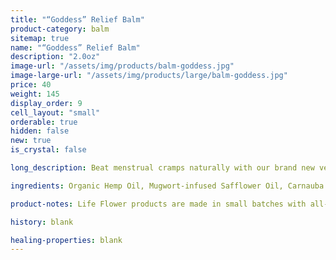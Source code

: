 ```yaml
---
title: "“Goddess” Relief Balm"
product-category: balm
sitemap: true
name: "“Goddess” Relief Balm"
description: "2.0oz"
image-url: "/assets/img/products/balm-goddess.jpg"
image-large-url: "/assets/img/products/large/balm-goddess.jpg"
price: 40
weight: 145
display_order: 9
cell_layout: "small"
orderable: true
hidden: false
new: true
is_crystal: false

long_description: Beat menstrual cramps naturally with our brand new vegan, hemp-infused Goddess balm, handcrafted with organic herbs and therapeutic grade essential oils that specifically support the feminine cycle and body. Long gone are the days of synthetic pain killers, all the ingredients in this healing balm are sourced consciously from the earth with deep love and gratitude. Infused with organic mugwort and a cleansed and charged Rose Quartz to promote feelings of unconditional self-love, inner peace and clarity when you need it the most.

ingredients: Organic Hemp Oil, Mugwort-infused Safflower Oil, Carnauba Wax, Fennel Oil, Elderberry Extract, Raspberry Leaf Extract, Arnica Oil, Geranium + Lavender + Clary Sage Essential Oils, Cleansed & Charged Rose Quartz.

product-notes: Life Flower products are made in small batches with all-natural and boutique ingredients. Most orders are processed within 3 days of being placed.

history: blank

healing-properties: blank
---
```

